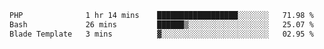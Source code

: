 <!--START_SECTION:waka-->

```txt
PHP              1 hr 14 mins    ██████████████████░░░░░░░   71.98 %
Bash             26 mins         ██████▒░░░░░░░░░░░░░░░░░░   25.07 %
Blade Template   3 mins          ▓░░░░░░░░░░░░░░░░░░░░░░░░   02.95 %
```

<!--END_SECTION:waka-->
